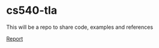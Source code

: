 # cs540-tla
This will be a repo to share code, examples and references

[Report](https://docs.google.com/document/d/1033N5igyqIYYwpkCz-wRhVPMXB4QQVSibjBh86kOzQ4/edit#)
